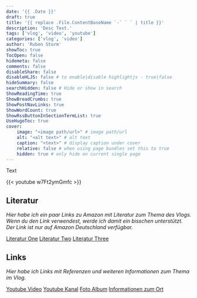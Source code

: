 ```yaml
---
date: '{{ .Date }}'
draft: true
title: '{{ replace .File.ContentBaseName `-` ` ` | title }}'
description: 'Desc Text.'
tags: ['vlog', 'video', 'youtube']
categories: ['vlog', 'video']
author: 'Ruben Storm'
showToc: true
TocOpen: false
hidemeta: false
comments: false
disableShare: false
disableHLJS: false # to enable|disable highlightjs - true|false
hideSummary: false
searchHidden: false # Hide or show in search
ShowReadingTime: true
ShowBreadCrumbs: true
ShowPostNavLinks: true
ShowWordCount: true
ShowRssButtonInSectionTermList: true
UseHugoToc: true
cover:
    image: "<image path/url>" # image path/url
    alt: "<alt text>" # alt text
    caption: "<text>" # display caption under cover
    relative: false # when using page bundles set this to true
    hidden: true # only hide on current single page
---
```


Text

{{< youtube w7Ft2ymGmfc >}}

## Literatur
*Hier habe ich ein paar Links zu Amazon mit Literatur zum Thema des Vlogs. Wenn du den Link verwendest, werde ich damit ein bisschen unterstützt. Der Link ist nur auf Amazon Deutschland verfügbar.*

[Literatur One][LiteraturOne]
[Literatur Two][LiteraturTwo]
[Literatur Three][LiteraturThree]

## Links
*Hier habe ich Links mit Referenzen und weiteren Informationen zum Thema im Vlog.*

[Youtube Video][YoutubeVideo]
[Youtube Kanal][YoutubeKanal]
[Foto Album][ImageGallery]
[Informationen zum Ort][LocationInformation]


[LiteraturOne]: http
[LiteraturTwo]: http
[LiteraturThree]: http

[YoutubeKanal]: http
[YoutubeVideo]: http
[ImageGallery]: http
[LocationInformation]: http
